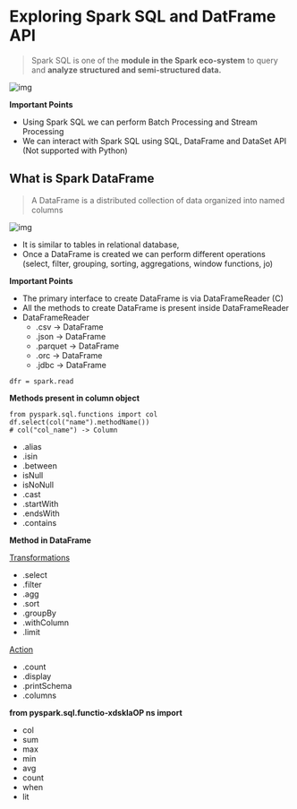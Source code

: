 # Exploring Spark SQL and DatFrame API

> Spark SQL is one of the **module in the Spark eco-system** to query and **analyze structured and semi-structured data.**

![img](https://lh7-rt.googleusercontent.com/docsz/AD_4nXfE1lMuYpHKoU7vVLvmGb1HdYoIo_XZE35acix3746cuVNQ4RLrN7ac3tY8EkVLmhY5a-PyM4V_8PR5ucp-OTzeO-J2Rwa9FXiZO5CjQI2zb-pDJcgoVH7GyiAz-40vZ6Fca4CzhbUfOScQQ1EJDjFcCpU?key=yGW25KMloT80Lch6YWjT9A)

**Important Points**

* Using Spark SQL we can perform Batch Processing and Stream Processing
* We can interact with Spark SQL using SQL, DataFrame and DataSet API (Not supported with Python)

## What is Spark DataFrame

> A DataFrame is a distributed collection of data organized into named columns

![img](https://lh7-rt.googleusercontent.com/docsz/AD_4nXc90AB43RK2Wo86dMFXxYvCXTdipduMWdRzwwtlMm3ww9atEsIvPzy_XB38YEhb0eU1DSJCOFIxG_RyeTm8vIxzG6J6WfssRh6C4S_-_cnyL9tc8C-0MHHmJDkbdSPV2kt2WfwpokZy_JwQGG7cRIo01IJ4?key=yGW25KMloT80Lch6YWjT9A)

* It is similar to tables in relational database, 
* Once a DataFrame is created we can perform different operations (select, filter, grouping, sorting, aggregations, window functions, jo)

**Important Points**

* The primary interface to create DataFrame is via DataFrameReader (C)
* All the methods to create DataFrame is present inside DataFrameReader
* DataFrameReader
  * .csv -> DataFrame
  * .json -> DataFrame
  * .parquet -> DataFrame
  * .orc -> DataFrame
  * .jdbc -> DataFrame

```
dfr = spark.read

```

**Methods present in column object**

```
from pyspark.sql.functions import col
df.select(col("name").methodName())
# col("col_name") -> Column
```



* .alias
* .isin
* .between
* isNull
* isNoNull
* .cast
* .startWith
* .endsWith
* .contains

**Method in DataFrame**

<u>Transformations</u>

* .select
* .filter
* .agg
* .sort
* .groupBy
* .withColumn
* .limit

<u>Action</u>

* .count
* .display
* .printSchema
* .columns

**from pyspark.sql.functio-xdsklaOP	ns import**

* col
* sum
* max
* min
* avg
* count
* when
* lit
